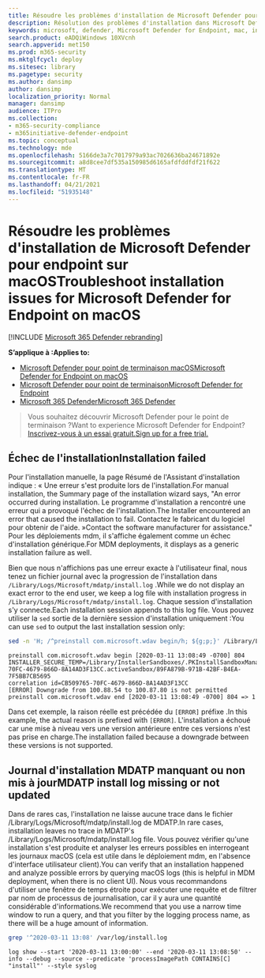 ```yaml
---
title: Résoudre les problèmes d'installation de Microsoft Defender pour Endpoint sur Mac
description: Résolution des problèmes d'installation dans Microsoft Defender pour point de terminaison sur Mac.
keywords: microsoft, defender, Microsoft Defender for Endpoint, mac, install
search.product: eADQiWindows 10XVcnh
search.appverid: met150
ms.prod: m365-security
ms.mktglfcycl: deploy
ms.sitesec: library
ms.pagetype: security
ms.author: dansimp
author: dansimp
localization_priority: Normal
manager: dansimp
audience: ITPro
ms.collection:
- m365-security-compliance
- m365initiative-defender-endpoint
ms.topic: conceptual
ms.technology: mde
ms.openlocfilehash: 5166de3a7c7017979a93ac7026636ba24671892e
ms.sourcegitcommit: a8d8cee7df535a150985d6165afdfddfdf21f622
ms.translationtype: MT
ms.contentlocale: fr-FR
ms.lasthandoff: 04/21/2021
ms.locfileid: "51935148"
---
```

# <a name="troubleshoot-installation-issues-for-microsoft-defender-for-endpoint-on-macos"></a><span data-ttu-id="40acc-104">Résoudre les problèmes d'installation de Microsoft Defender pour endpoint sur macOS</span><span class="sxs-lookup"><span data-stu-id="40acc-104">Troubleshoot installation issues for Microsoft Defender for Endpoint on macOS</span></span>

[!INCLUDE [Microsoft 365 Defender rebranding](../../includes/microsoft-defender.md)]


<span data-ttu-id="40acc-105">**S’applique à :**</span><span class="sxs-lookup"><span data-stu-id="40acc-105">**Applies to:**</span></span>

- [<span data-ttu-id="40acc-106">Microsoft Defender pour point de terminaison macOS</span><span class="sxs-lookup"><span data-stu-id="40acc-106">Microsoft Defender for Endpoint on macOS</span></span>](microsoft-defender-endpoint-mac.md)
- [<span data-ttu-id="40acc-107">Microsoft Defender pour point de terminaison</span><span class="sxs-lookup"><span data-stu-id="40acc-107">Microsoft Defender for Endpoint</span></span>](https://go.microsoft.com/fwlink/p/?linkid=2154037)
- [<span data-ttu-id="40acc-108">Microsoft 365 Defender</span><span class="sxs-lookup"><span data-stu-id="40acc-108">Microsoft 365 Defender</span></span>](https://go.microsoft.com/fwlink/?linkid=2118804)

> <span data-ttu-id="40acc-109">Vous souhaitez découvrir Microsoft Defender pour le point de terminaison ?</span><span class="sxs-lookup"><span data-stu-id="40acc-109">Want to experience Microsoft Defender for Endpoint?</span></span> [<span data-ttu-id="40acc-110">Inscrivez-vous à un essai gratuit.</span><span class="sxs-lookup"><span data-stu-id="40acc-110">Sign up for a free trial.</span></span>](https://www.microsoft.com/microsoft-365/windows/microsoft-defender-atp?ocid=docs-wdatp-exposedapis-abovefoldlink)

## <a name="installation-failed"></a><span data-ttu-id="40acc-111">Échec de l'installation</span><span class="sxs-lookup"><span data-stu-id="40acc-111">Installation failed</span></span>

<span data-ttu-id="40acc-112">Pour l'installation manuelle, la page Résumé de l'Assistant d'installation indique : « Une erreur s'est produite lors de l'installation.</span><span class="sxs-lookup"><span data-stu-id="40acc-112">For manual installation, the Summary page of the installation wizard says, "An error occurred during installation.</span></span> <span data-ttu-id="40acc-113">Le programme d'installation a rencontré une erreur qui a provoqué l'échec de l'installation.</span><span class="sxs-lookup"><span data-stu-id="40acc-113">The Installer encountered an error that caused the installation to fail.</span></span> <span data-ttu-id="40acc-114">Contactez le fabricant du logiciel pour obtenir de l'aide. »</span><span class="sxs-lookup"><span data-stu-id="40acc-114">Contact the software manufacturer for assistance."</span></span> <span data-ttu-id="40acc-115">Pour les déploiements mdm, il s'affiche également comme un échec d'installation générique.</span><span class="sxs-lookup"><span data-stu-id="40acc-115">For MDM deployments, it displays as a generic installation failure as well.</span></span>

<span data-ttu-id="40acc-116">Bien que nous n'affichions pas une erreur exacte à l'utilisateur final, nous tenez un fichier journal avec la progression de l'installation dans `/Library/Logs/Microsoft/mdatp/install.log` .</span><span class="sxs-lookup"><span data-stu-id="40acc-116">While we do not display an exact error to the end user, we keep a log file with installation progress in `/Library/Logs/Microsoft/mdatp/install.log`.</span></span> <span data-ttu-id="40acc-117">Chaque session d'installation s'y connecte.</span><span class="sxs-lookup"><span data-stu-id="40acc-117">Each installation session appends to this log file.</span></span> <span data-ttu-id="40acc-118">Vous pouvez utiliser la `sed` sortie de la dernière session d'installation uniquement :</span><span class="sxs-lookup"><span data-stu-id="40acc-118">You can use `sed` to output the last installation session only:</span></span>

```bash
sed -n 'H; /^preinstall com.microsoft.wdav begin/h; ${g;p;}' /Library/Logs/Microsoft/mdatp/install.log
```
```Output
preinstall com.microsoft.wdav begin [2020-03-11 13:08:49 -0700] 804
INSTALLER_SECURE_TEMP=/Library/InstallerSandboxes/.PKInstallSandboxManager/CB509765-70FC-4679-866D-8A14AD3F13CC.activeSandbox/89FA879B-971B-42BF-B4EA-7F5BB7CB5695
correlation id=CB509765-70FC-4679-866D-8A14AD3F13CC
[ERROR] Downgrade from 100.88.54 to 100.87.80 is not permitted
preinstall com.microsoft.wdav end [2020-03-11 13:08:49 -0700] 804 => 1
```

<span data-ttu-id="40acc-119">Dans cet exemple, la raison réelle est précédée du `[ERROR]` préfixe .</span><span class="sxs-lookup"><span data-stu-id="40acc-119">In this example, the actual reason is prefixed with `[ERROR]`.</span></span>
<span data-ttu-id="40acc-120">L'installation a échoué car une mise à niveau vers une version antérieure entre ces versions n'est pas prise en charge.</span><span class="sxs-lookup"><span data-stu-id="40acc-120">The installation failed because a downgrade between these versions is not supported.</span></span>

## <a name="mdatp-install-log-missing-or-not-updated"></a><span data-ttu-id="40acc-121">Journal d'installation MDATP manquant ou non mis à jour</span><span class="sxs-lookup"><span data-stu-id="40acc-121">MDATP install log missing or not updated</span></span>

<span data-ttu-id="40acc-122">Dans de rares cas, l'installation ne laisse aucune trace dans le fichier /Library/Logs/Microsoft/mdatp/install.log de MDATP.</span><span class="sxs-lookup"><span data-stu-id="40acc-122">In rare cases, installation leaves no trace in MDATP's /Library/Logs/Microsoft/mdatp/install.log file.</span></span>
<span data-ttu-id="40acc-123">Vous pouvez vérifier qu'une installation s'est produite et analyser les erreurs possibles en interrogeant les journaux macOS (cela est utile dans le déploiement mdm, en l'absence d'interface utilisateur client).</span><span class="sxs-lookup"><span data-stu-id="40acc-123">You can verify that an installation happened and analyze possible errors by querying macOS logs (this is helpful in MDM deployment, when there is no client UI).</span></span> <span data-ttu-id="40acc-124">Nous vous recommandons d'utiliser une fenêtre de temps étroite pour exécuter une requête et de filtrer par nom de processus de journalisation, car il y aura une quantité considérable d'informations.</span><span class="sxs-lookup"><span data-stu-id="40acc-124">We recommend that you use a narrow time window to run a query, and that you filter by the logging process name, as there will be a huge amount of information.</span></span>

```bash
grep '^2020-03-11 13:08' /var/log/install.log
```
```Output
log show --start '2020-03-11 13:00:00' --end '2020-03-11 13:08:50' --info --debug --source --predicate 'processImagePath CONTAINS[C] "install"' --style syslog
```
